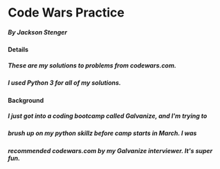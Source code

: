 # Code Wars Practice
##### By Jackson Stenger
#### Details
##### These are my solutions to problems from codewars.com.
##### I used Python 3 for all of my solutions.
#### Background
##### I just got into a coding bootcamp called Galvanize, and I'm trying to
##### brush up on my python skillz before camp starts in March. I was
##### recommended codewars.com by my Galvanize interviewer. It's super fun.
